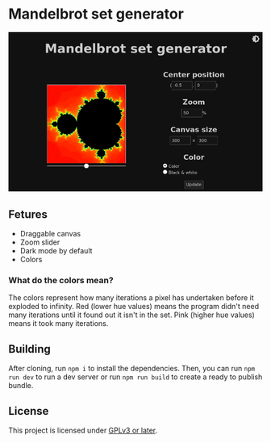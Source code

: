 # Mandelbrot set generator
![a Mandelbrot set and some options](screenshots/screenshot.png?raw=true)

## Fetures
* Draggable canvas
* Zoom slider
* Dark mode by default
* Colors

### What do the colors mean?
The colors represent how many iterations a pixel has undertaken before
it exploded to infinity. Red (lower hue values) means the program didn't
need many iterations until it found out it isn't in the set. Pink
(higher hue values) means it took many iterations.

## Building
After cloning, run `npm i` to install the dependencies. Then, you can
run `npm run dev` to run a dev server or run `npm run build` to create
a ready to publish bundle.

## License
This project is licensed under [GPLv3 or later](LICENSE).
